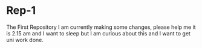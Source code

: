 # Rep-1
The First Repository
I am currently making some changes, please help me it is 2.15 am and I want to sleep but I am curious about this and I want to get uni work done.
